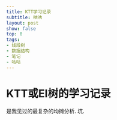 ```yaml
---
title: KTT学习记录
subtitle: 咕咕
layout: post
show: false
top: 0
tags:
- 线段树
- 数据结构
- 笔记
- 咕咕
---
```


# KTT或EI树的学习记录

是我见过的最复杂的均摊分析. 坑.
